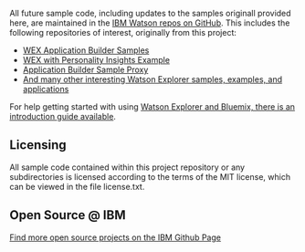 All future sample code, including updates to the samples originall provided here, are maintained in the [IBM Watson repos on GitHub](https://github.com/ibm-watson).  This includes the following repositories of interest, originally from this project:

* [WEX Application Builder Samples](https://github.com/IBM-Watson/wex-appbuilder-samples)
* [WEX with Personality Insights Example](https://github.com/IBM-Watson/wex-appbuilder-samples/tree/master/personality_insights)
* [Application Builder Sample Proxy](https://github.com/IBM-Watson/wex-appbuilder-sample-proxy)
* [And many other interesting Watson Explorer samples, examples, and applications](https://github.com/ibm-watson?utf8=%E2%9C%93&query=wex)

For help getting started with using [Watson Explorer and Bluemix, there is an introduction guide available](https://github.com/IBM-Watson/wex-appbuilder-samples/blob/master/intro-to-bluemix-for-app-builder.md).


## Licensing
All sample code contained within this project repository or any subdirectories is licensed according to the terms of the MIT license, which can be viewed in the file license.txt.

## Open Source @ IBM
[Find more open source projects on the IBM Github Page](http://ibm.github.io/)
